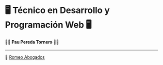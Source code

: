# :desktop_computer: Técnico en Desarrollo y Programación Web :desktop_computer:
####  :technologist: **Pau Pereda Tornero** :technologist:
<hr>


:file_folder: [Romeo Abogados](https://github.com/elxpacoalfa/Oter-Informatica/tree/main/RomeoAbogados) 
